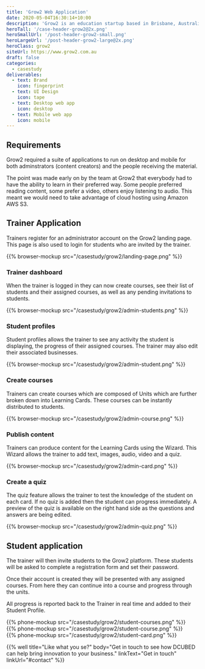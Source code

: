 ```yaml
---
title: 'Grow2 Web Application'
date: 2020-05-04T16:30:14+10:00
description: 'Grow2 is an education startup based in Brisbane, Australia who have created an information platform for sporting clubs. Their priority is to make sure everyone can receive training in all formats - text, imagery, audio or video.'
heroTall: '/case-header-grow2@2x.png'
heroSmallUrl: '/post-header-grow2-small.png'
heroLargeUrl: '/post-header-grow2-large@2x.png'
heroClass: grow2
siteUrl: https://www.grow2.com.au
draft: false
categories:
  - casestudy
deliverables:
  - text: Brand
    icon: fingerprint
  - text: UI Design
    icon: tape
  - text: Desktop web app
    icon: desktop
  - text: Mobile web app
    icon: mobile
---
```


## Requirements

Grow2 required a suite of applications to run on desktop and mobile for both adminstrators (content creators) and the people receiving the material.

The point was made early on by the team at Grow2 that everybody had to have the ability to learn in their preferred way. Some people preferred reading content, some prefer a video, others enjoy listening to audio. This meant we would need to take advantage of cloud hosting using Amazon AWS S3.

## Trainer Application

Trainers register for an administrator account on the Grow2 landing page. This page is also used to login for students who are invited by the trainer.

{{% browser-mockup src="/casestudy/grow2/landing-page.png" %}}

### Trainer dashboard

When the trainer is logged in they can now create courses, see their list of students and their assigned courses, as well as any pending invitations to students.

{{% browser-mockup src="/casestudy/grow2/admin-students.png" %}}

### Student profiles

Student profiles allows the trainer to see any activity the student is displaying, the progress of their assigned courses. The trainer may also edit their associated businesses.

{{% browser-mockup src="/casestudy/grow2/admin-student.png" %}}

### Create courses

Trainers can create courses which are composed of Units which are further broken down into Learning Cards. These courses can be instantly distributed to students.

{{% browser-mockup src="/casestudy/grow2/admin-course.png" %}}

### Publish content

Trainers can produce content for the Learning Cards using the Wizard. This Wizard allows the trainer to add text, images, audio, video and a quiz.

{{% browser-mockup src="/casestudy/grow2/admin-card.png" %}}

### Create a quiz

The quiz feature allows the trainer to test the knowledge of the student on each card. If no quiz is added then the student can progress immediately. A preview of the quiz is available on the right hand side as the questions and answers are being edited.

{{% browser-mockup src="/casestudy/grow2/admin-quiz.png" %}}

## Student application

The trainer will then invite students to the Grow2 platform. These students will be asked to complete a registration form and set their password.

Once their account is created they will be presented with any assigned courses. From here they can continue into a course and progress through the units.

All progress is reported back to the Trainer in real time and added to their Student Profile.

<div class="phones">
<div class="phones__wrap">
<div class="phones__list">
  <div>
    {{% phone-mockup src="/casestudy/grow2/student-courses.png" %}}
  </div>
  <div>
    {{% phone-mockup src="/casestudy/grow2/student-course.png" %}}
  </div>
  <div>
    {{% phone-mockup src="/casestudy/grow2/student-card.png" %}}
  </div>
</div>
</div>
</div>

{{% well title="Like what you se?" body="Get in touch to see how DCUBED can help bring innovation to your business." linkText="Get in touch" linkUrl="#contact" %}}
